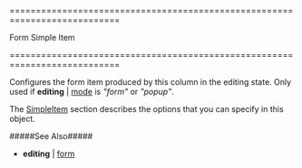<!--**
/*-------------------------------------------
    Auto-generated file. Do not modify.
-------------------------------------------

**-->
===========================================================================
<!--type-->Form Simple Item<!--/type-->
===========================================================================

<!--shortDescription-->
Configures the form item produced by this column in the editing state. Only used if **editing** | [mode]({basewidgetpath}/Configuration/editing/#mode) is *"form"* or *"popup"*.
<!--/shortDescription-->

<!--fullDescription-->
The [SimpleItem](/Documentation/ApiReference/UI_Widgets/dxForm/Item_Types/SimpleItem/) section describes the options that you can specify in this object.

#####See Also#####
- **editing** | [form]({basewidgetpath}/Configuration/editing/#form)
<!--/fullDescription-->